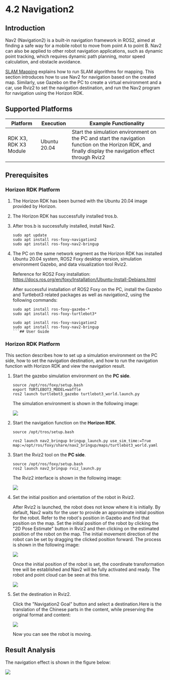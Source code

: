 # 4.2 Navigation2

## Introduction

Nav2 (Navigation2) is a built-in navigation framework in ROS2, aimed at finding a safe way for a mobile robot to move from point A to point B. Nav2 can also be applied to other robot navigation applications, such as dynamic point tracking, which requires dynamic path planning, motor speed calculation, and obstacle avoidance.

[SLAM Mapping](./slam) explains how to run SLAM algorithms for mapping. This section introduces how to use Nav2 for navigation based on the created map. Similarly, use Gazebo on the PC to create a virtual environment and a car, use Rviz2 to set the navigation destination, and run the Nav2 program for navigation using the Horizon RDK.

## Supported Platforms

| Platform                | Execution      | Example Functionality             |
| ----------------------- | -------------- | --------------------------------- |
| RDK X3, RDK X3 Module    | Ubuntu 20.04   | Start the simulation environment on the PC and start the navigation function on the Horizon RDK, and finally display the navigation effect through Rviz2 |

## Prerequisites

### Horizon RDK Platform

1. The Horizon RDK has been burned with the Ubuntu 20.04 image provided by Horizon.

2. The Horizon RDK has successfully installed tros.b.

3. After tros.b is successfully installed, install Nav2.

   ```shell
   sudo apt update 
   sudo apt install ros-foxy-navigation2
   sudo apt install ros-foxy-nav2-bringup
   ```

4. The PC on the same network segment as the Horizon RDK has installed Ubuntu 20.04 system, ROS2 Foxy desktop version, simulation environment Gazebo, and data visualization tool Rviz2.

   Reference for ROS2 Foxy installation: https://docs.ros.org/en/foxy/Installation/Ubuntu-Install-Debians.html

   After successful installation of ROS2 Foxy on the PC, install the Gazebo and Turtlebot3 related packages as well as navigation2, using the following commands:

   ```shell
   sudo apt install ros-foxy-gazebo-*
   sudo apt install ros-foxy-turtlebot3*
   
   sudo apt install ros-foxy-navigation2
   sudo apt install ros-foxy-nav2-bringup
   ```## User Guide

### Horizon RDK Platform

This section describes how to set up a simulation environment on the PC side, how to set the navigation destination, and how to run the navigation function with Horizon RDK and view the navigation result.

1. Start the gazebo simulation environment on the **PC side**.

   ```shell
   source /opt/ros/foxy/setup.bash
   export TURTLEBOT3_MODEL=waffle
   ros2 launch turtlebot3_gazebo turtlebot3_world.launch.py
   ```

   The simulation environment is shown in the following image:

   ![](./image/nav2/gazebo.png)

2. Start the navigation function on the **Horizon RDK**.

   ```shell
   source /opt/tros/setup.bash

   ros2 launch nav2_bringup bringup_launch.py use_sim_time:=True map:=/opt/ros/foxy/share/nav2_bringup/maps/turtlebot3_world.yaml
   ```

3. Start the Rviz2 tool on the **PC side**.

   ```shell
   source /opt/ros/foxy/setup.bash
   ros2 launch nav2_bringup rviz_launch.py
   ```

   The Rviz2 interface is shown in the following image:

   ![](./image/nav2/rviz.png)

4. Set the initial position and orientation of the robot in Rviz2.

   After Rviz2 is launched, the robot does not know where it is initially. By default, Nav2 waits for the user to provide an approximate initial position for the robot. Refer to the robot's position in Gazebo and find that position on the map. Set the initial position of the robot by clicking the "2D Pose Estimate" button in Rviz2 and then clicking on the estimated position of the robot on the map. The initial movement direction of the robot can be set by dragging the clicked position forward. The process is shown in the following image:

   ![](./image/nav2/rviz_init.png)

   Once the initial position of the robot is set, the coordinate transformation tree will be established and Nav2 will be fully activated and ready. The robot and point cloud can be seen at this time.

   ![](./image/nav2/rviz_start.png)

5. Set the destination in Rviz2.

   Click the "Navigation2 Goal" button and select a destination.Here is the translation of the Chinese parts in the content, while preserving the original format and content:

   ![](./image/nav2/rviz_goal.png)

   Now you can see the robot is moving.

## Result Analysis

The navigation effect is shown in the figure below:

![](./image/nav2/rviz_nav2.gif)